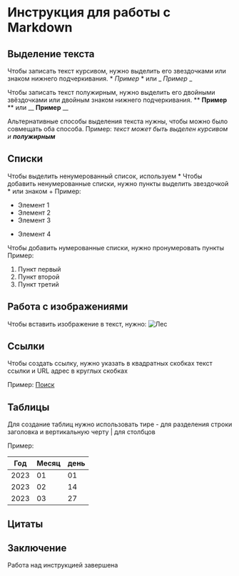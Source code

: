 # Инструкция для работы с Markdown

## Выделение текста
Чтобы записать текст курсивом, нужно выделить его звездочками или знаком нижнего подчеркивания. * *Пример* * или _ _Пример_ _

Чтобы записать текст полужирным, нужно выделить его двойными звёздочками или двойным знаком нижнего подчеркивания. ** **Пример** ** или __ __Пример__ __

Альтернативные способы выделения текста нужны, чтобы можно было совмещать оба способа. Пример: _текст может быть выделен курсивом и **полужирным**_

## Списки
Чтобы выделить ненумерованный список, используем *
Чтобы добавить ненумерованные списки, нужно пункты выделить звездочкой * или знаком +
Пример:
* Элемент 1
* Элемент 2
* Элемент 3
+ Элемент 4

Чтобы добавить нумерованные списки, нужно пронумеровать пункты
Пример:
1. Пункт первый
2. Пункт второй
3. Пункт третий

## Работа с изображениями
Чтобы вставить изображение в текст, нужно:
![Лес](forest.jpg)

## Ссылки
Чтобы создать ссылку, нужно указать в квадратных скобках текст ссылки и URL адрес в круглых скобках

Пример: [Поиск](https://www.google.ru/)

## Таблицы
Для создание таблиц нужно использовать тире - для разделения строки заголовка и вертикальную черту | для столбцов

Пример:

Год | Месяц | день
----|-------|-----
2023|01     |01
2023|02     |14
2023|03     |27

## Цитаты

## Заключение
Работа над инструкцией завершена